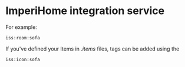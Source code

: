 # ImperiHome integration service

For example:

```
iss:room:sofa
```

If you've defined your Items in _.items_ files, tags can be added using the 

```
iss:icon:sofa
```
